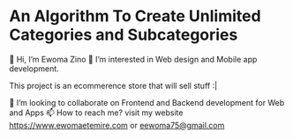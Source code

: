 # An Algorithm To Create Unlimited Categories and Subcategories


👋 Hi, I’m Ewoma Zino
👀 I’m interested in Web design and Mobile app development.

This project is an ecommerence store that will sell stuff :|

💞️ I’m looking to collaborate on Frontend and Backend development for Web and Apps
📫 How to reach me? visit my website https://www.ewomaetemire.com or eewoma75@gmail.com